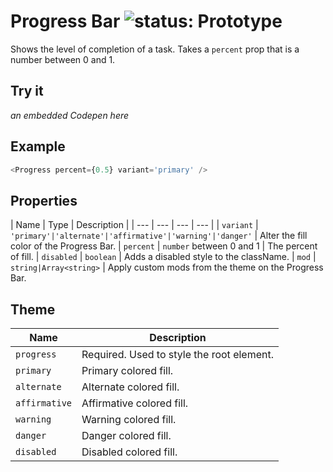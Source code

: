 # Progress Bar ![status: Prototype](https://img.shields.io/badge/status-prototype-orange.svg)

Shows the level of completion of a task. Takes a `percent` prop that is a number between 0 and 1.

## Try it
_an embedded Codepen here_

## Example

```javascript
<Progress percent={0.5} variant='primary' />
```

## Properties

| Name | Type | Description |
| --- | --- | --- | --- |
| `variant` | <code>'primary'&#124;'alternate'&#124;'affirmative'&#124;'warning'&#124;'danger'</code> | Alter the fill color of the Progress Bar.
| `percent` | `number` between 0 and 1 | The percent of fill.
| `disabled` | `boolean` | Adds a disabled style to the className.
| `mod` | `string|Array<string>` | Apply custom mods from the theme on the Progress Bar.

## Theme

| Name | Description |
| ---  | ----------- |
| `progress` | Required. Used to style the root element. |
| `primary` | Primary colored fill. |
| `alternate` | Alternate colored fill. |
| `affirmative` | Affirmative colored fill. |
| `warning` | Warning colored fill. |
| `danger` | Danger colored fill. |
| `disabled` | Disabled colored fill. |
